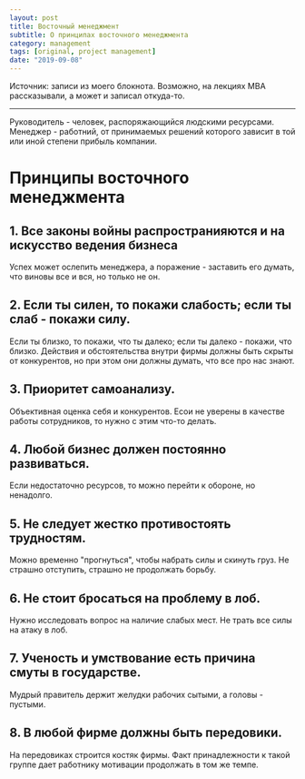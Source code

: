 ```yaml
---
layout: post
title: Восточный менеджмент
subtitle: О принципах восточного менеджмента
category: management
tags: [original, project management]
date: "2019-09-08"
---
```


Источник: записи из моего блокнота. Возможно, на лекциях MBA рассказывали, а может и записал откуда-то.

---

Руководитель - человек, распоряжающийся людскими ресурсами. Менеджер - работний, от принимаемых решений которого зависит в той или иной степени прибыль компании.

# Принципы восточного менеджмента

## 1. Все законы войны распространияются и на искусство ведения бизнеса
Успех может ослепить менеджера, а поражение - заставить его думать, что виновы все и вся, но только не он.

## 2. Если ты силен, то покажи слабость; если ты слаб - покажи силу.
Если ты близко, то покажи, что ты далеко; если ты далеко - покажи, что близко. Действия и обстоятельства внутри фирмы должны быть скрыты от конкурентов, но при этом они должны думать, что все про нас знают.

## 3. Приоритет самоанализу.
Объективная оценка себя и конкурентов. Есои не уверены в качестве работы сотрудников, то нужно с этим что-то делать.

## 4. Любой бизнес должен постоянно развиваться.
Если недостаточно ресурсов, то можно перейти к обороне, но ненадолго.

## 5. Не следует жестко противостоять трудностям.
Можно временно "прогнуться", чтобы набрать силы и скинуть груз. Не страшно отступить, страшно не продолжать борьбу.

## 6. Не стоит бросаться на проблему в лоб.
Нужно исследовать вопрос на наличие слабых мест. Не трать все силы на атаку в лоб.

## 7. Ученость и умствование есть причина смуты в государстве.
Мудрый правитель держит желудки рабочих сытыми, а головы - пустыми.

## 8. В любой фирме должны быть передовики.
На передовиках строится костяк фирмы. Факт принадлежности к такой группе дает работнику мотивации продолжать в том же темпе.